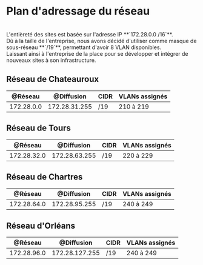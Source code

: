 # **Plan d'adressage du réseau**
<br />
L'entièreté des sites est basée sur l'adresse IP **`172.28.0.0 /16`**. 
<br />
Dû à la taille de l'entreprise, nous avons décidé d'utiliser comme masque de sous-réseau **`/19`**, permettant d'avoir 8 VLAN disponibles. 
<br />
Laissant ainsi à l'entreprise de la place pour se développer et intégrer de nouveaux sites à son infrastructure.

## **Réseau de Chateauroux**

| @Réseau | @Diffusion | CIDR |  VLANs assignés |
|----------|--------|----------------|----------------------|
|172.28.0.0 | 172.28.31.255 | /19 | 210 à 219 |

## **Réseau de Tours**

| @Réseau | @Diffusion | CIDR |  VLANs assignés |
|----------|--------|----------------|----------------------|
|172.28.32.0 | 172.28.63.255 | /19 | 220 à 229 |

## **Réseau de Chartres**

| @Réseau | @Diffusion | CIDR |  VLANs assignés |
|----------|--------|----------------|----------------------|
|172.28.64.0 | 172.28.95.255 | /19 | 240 à 249 |

## **Réseau d'Orléans**

| @Réseau | @Diffusion | CIDR |  VLANs assignés |
|----------|--------|----------------|----------------------|
|172.28.96.0 | 172.28.127.255 | /19 | 240 à 249 |